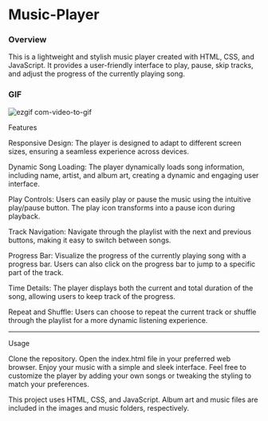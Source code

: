 # Music-Player

<h3>Overview</h3>

This is a lightweight and stylish music player created with HTML, CSS, and JavaScript. It provides a user-friendly interface to play, pause, skip tracks, and adjust the progress of the currently playing song.

<h3>GIF</h3>

![ezgif com-video-to-gif](https://github.com/tubayapa/Music-Player/assets/147662888/2d094ba0-1396-466b-9c85-48637bb4ae97)


Features <br>

Responsive Design: The player is designed to adapt to different screen sizes, ensuring a seamless experience across devices.<br>

Dynamic Song Loading: The player dynamically loads song information, including name, artist, and album art, creating a dynamic and engaging user interface.<br>

Play Controls: Users can easily play or pause the music using the intuitive play/pause button. The play icon transforms into a pause icon during playback.<br>

Track Navigation: Navigate through the playlist with the next and previous buttons, making it easy to switch between songs. <br>

Progress Bar: Visualize the progress of the currently playing song with a progress bar. Users can also click on the progress bar to jump to a specific part of the track. <br>

Time Details: The player displays both the current and total duration of the song, allowing users to keep track of the progress.<br>

Repeat and Shuffle: Users can choose to repeat the current track or shuffle through the playlist for a more dynamic listening experience.<br>

****

Usage <br>

Clone the repository.
Open the index.html file in your preferred web browser.
Enjoy your music with a simple and sleek interface.
Feel free to customize the player by adding your own songs or tweaking the styling to match your preferences.


This project uses HTML, CSS, and JavaScript.
Album art and music files are included in the images and music folders, respectively.
